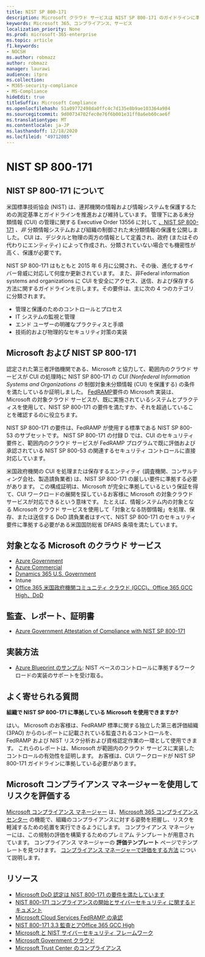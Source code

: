 ```yaml
---
title: NIST SP 800-171
description: Microsoft クラウド サービスは NIST SP 800-171 のガイドラインに準拠して、非Federal information systems の未分類の制御された情報 (CUI) を保護します。
keywords: Microsoft 365、コンプライアンス、サービス
localization_priority: None
ms.prod: microsoft-365-enterprise
ms.topic: article
f1.keywords:
- NOCSH
ms.author: robmazz
author: robmazz
manager: laurawi
audience: itpro
ms.collection:
- M365-security-compliance
- MS-Compliance
hideEdit: true
titleSuffix: Microsoft Compliance
ms.openlocfilehash: 51a09772498da0ffc4c7d135e8b9ae103364a984
ms.sourcegitcommit: 9d00734702fec0e76f6b001e31ff0a6eb60cae6f
ms.translationtype: MT
ms.contentlocale: ja-JP
ms.lasthandoff: 12/18/2020
ms.locfileid: "49712085"
---
```

# <a name="nist-sp-800-171"></a>NIST SP 800-171

## <a name="about-nist-sp-800-171"></a>NIST SP 800-171 について

米国標準技術協会 (NIST) は、連邦機関の情報および情報システムを保護するための測定基準とガイドラインを推進および維持しています。 管理下にある未分類情報 (CUI) の管理に関する Executive Order 13556 に対して [、NIST SP 800-171](https://csrc.nist.gov/publications/detail/sp/800-171/rev-1/final) *、非* 分類情報システムおよび組織の制御された未分類情報の保護を公開しました。 CUI は、デジタルと物理の両方の情報として定義され、政府 (またはその代わりにエンティティ) によって作成され、分類されていない場合でも機密性が高く、保護が必要です。

NIST SP 800-171 はもともと 2015 年 6 月に公開され、その後、進化するサイバー脅威に対応して何度か更新されています。 また、非Federal information systems and organizations に CUI を安全にアクセス、送信、および保存する方法に関するガイドラインを示します。その要件は、主に次の 4 つのカテゴリに分類されます。

- 管理と保護のためのコントロールとプロセス
- IT システムの監視と管理
- エンド ユーザーの明確なプラクティスと手順
- 技術的および物理的なセキュリティ対策の実装

## <a name="microsoft-and-nist-sp-800-171"></a>Microsoft および NIST SP 800-171

認定された第三者評価機関である、Microsoft と協力して、範囲内のクラウド サービスが CUI の処理時に NIST SP 800-171 の *CUI (Nonfederal Information Systems and Organizations の* 制御対象未分類情報 (CUI) を保護する) の条件を満たしているか証明しました。 [FedRAMP](offering-fedramp.md)要件の Microsoft 実装は、Microsoft の対象クラウド サービスが、既に実施されているシステムとプラクティスを使用して、NIST SP 800-171 の要件を満たすか、それを超過していることを確認するのに役立ちます。

NIST SP 800-171 の要件は、FedRAMP が使用する標準である NIST SP 800-53 のサブセットです。 NIST SP 800-171 の付録 D では、CUI のセキュリティ要件と、範囲内のクラウド サービスが FedRAMP プログラムで既に評価および承認されている NIST SP 800-53 の関連するセキュリティ コントロールに直接対応しています。

米国政府機関の CUI を処理または保存するエンティティ (調査機関、コンサルティング会社、製造請負業者) は、NIST SP 800-171 の厳しい要件に準拠する必要があります。 この構成証明は、Microsoft が完全に準拠しているという保証を得て、CUI ワークロードの展開を探しているお客様に Microsoft の対象クラウド サービスが対応できるという意味です。 たとえば、情報システム内の対象となる Microsoft クラウド サービスを使用して「対象となる防御情報」を処理、保存、または送信する DoD 請負業者はすべて、NIST SP 800-171 のセキュリティ要件に準拠する必要がある米国国防総省 DFARS 条項を満たしています。

## <a name="microsoft-in-scope-cloud-services"></a>対象となる Microsoft のクラウド サービス

- [Azure Government](https://aka.ms/AzureCompliance)
- [Azure Commercial](https://azure.microsoft.com/resources/microsoft-azure-compliance-offerings/)
- [Dynamics 365 U.S. Government](https://aka.ms/d365-compliance-list)
- Intune
- [Office 365 米国政府機関コミュニティ クラウド (GCC)、Office 365 GCC High、DoD](https://aka.ms/o365-compliance-framework)

## <a name="audits-reports-and-certificates"></a>監査、レポート、証明書

- [Azure Government Attestation of Compliance with NIST SP 800-171](https://aka.ms/Azure-NIST-800-171)

## <a name="how-to-implement"></a>実装方法

- [Azure Blueprint のサンプル](https://docs.microsoft.com/azure/governance/blueprints/samples/): NIST ベースのコントロールに準拠するワークロードの実装のサポートを受け取る。

## <a name="frequently-asked-questions"></a>よく寄せられる質問

**組織で NIST SP 800-171 に準拠している Microsoft を使用できますか?**

はい。 Microsoft のお客様は、FedRAMP 標準に関する独立した第三者評価組織 (3PAO) からのレポートに記載されている監査されるコントロールを、FedRAMP および NIST リスク分析および資格認定作業の一環として使用できます。 これらのレポートは、Microsoft が範囲内のクラウド サービスに実装したコントロールの有効性を証明します。 お客様は、CUI ワークロードが NIST SP 800-171 ガイドラインに準拠している必要があります。

## <a name="use-microsoft-compliance-manager-to-assess-your-risk"></a>Microsoft コンプライアンス マネージャーを使用してリスクを評価する

[Microsoft コンプライアンス マネージャー](https://docs.microsoft.com/microsoft-365/compliance/compliance-manager) は、[Microsoft 365 コンプライアンス センター](https://docs.microsoft.com/microsoft-365/compliance/microsoft-365-compliance-center) の機能で、組織のコンプライアンスに対する姿勢を把握し、リスクを軽減するための処置を実行できるようにします。 コンプライアンス マネージャーには、この規制の評価を構築するためのプレミアム テンプレートが用意されています。 コンプライアンス マネージャーの **評価テンプレート** ページでテンプレートを見つけます。 [コンプライアンス マネージャーで評価をする方法](https://docs.microsoft.com/microsoft-365/compliance/compliance-manager-assessments) について説明します。

## <a name="resources"></a>リソース

- [Microsoft DoD 認定は NIST 800-171 の要件を満たしています](offering-DoD-DISA-L2-L4-L5.md)
- [NIST 800-171 コンプライアンスの開始とサイバーセキュリティ に関するドキュメント](https://www.nist800171.com/)
- [Microsoft Cloud Services FedRAMP の承認](https://marketplace.fedramp.gov/index.html?status=Compliant&sort=productName#/products)
- [NIST 800-171 3.3 監査とアOffice 365 GCC High](https://info.summit7systems.com/blog/nist-3.3-audit-and-accountability-with-office-365)
- [Microsoft と NIST サイバーセキュリティ フレームワーク](offering-nist-csf.md)
- [Microsoft Government クラウド](https://www.microsoft.com/enterprise/government)
- [Microsoft Trust Center のコンプライアンス](https://www.microsoft.com/trust-center/compliance/compliance-overview)
